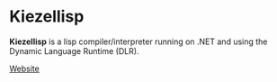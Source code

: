 # Kiezellisp

**Kiezellisp** is a lisp compiler/interpreter running on .NET and using the
Dynamic Language Runtime (DLR).

[Website](http://www.kiezellisp.nl)

